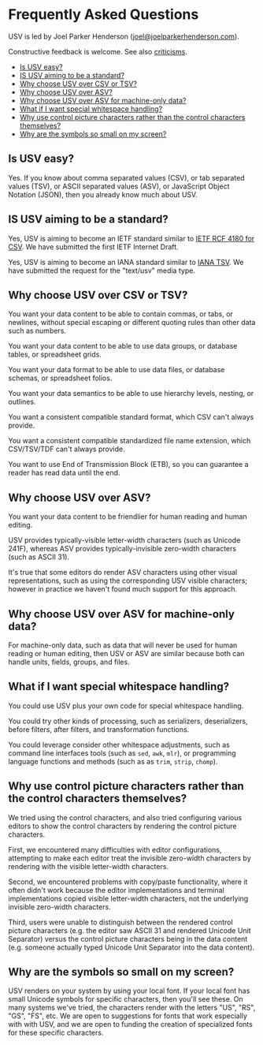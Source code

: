 # Frequently Asked Questions

USV is led by Joel Parker Henderson (joel@joelparkerhenderson.com).

Constructive feedback is welcome. See also [criticisms](../criticisms/).

- [Is USV easy?](#is-usv-easy)
- [IS USV aiming to be a standard?](#is-usv-aiming-to-be-a-standard)
- [Why choose USV over CSV or TSV?](#why-choose-usv-over-csv-or-tsv)
- [Why choose USV over ASV?](#why-choose-usv-over-asv)
- [Why choose USV over ASV for machine-only data?](#why-choose-usv-over-asv-for-machine-only-data)
- [What if I want special whitespace handling?](#what-if-i-want-special-whitespace-handling)
- [Why use control picture characters rather than the control characters themselves?](#why-use-control-picture-characters-rather-than-the-control-characters-themselves)
- [Why are the symbols so small on my screen?](#why-are-the-symbols-so-small-on-my-screen)



## Is USV easy?

Yes. If you know about comma separated values (CSV), or tab separated values
(TSV), or ASCII separated values (ASV), or JavaScript Object Notation (JSON),
then you already know much about USV.


## IS USV aiming to be a standard?

Yes, USV is aiming to become an IETF standard similar to <a
href="https://www.ietf.org/rfc/rfc4180.txt">IETF RCF 4180 for CSV</a>.
We have submitted the first IETF Internet Draft.

Yes, USV is aiming to become an IANA standard similar to <a
href="https://www.iana.org/assignments/media-types/text/tab-separated-values">IANA
TSV</a>. We have submitted the request for the "text/usv" media type.


## Why choose USV over CSV or TSV?

You want your data content to be able to contain commas, or tabs, or newlines,
without special escaping or different quoting rules than other data such as
numbers.

You want your data content to be able to use data groups, or database tables, or
spreadsheet grids.

You want your data format to be able to use data files, or database schemas, or
spreadsheet folios.

You want your data semantics to be able to use hierarchy levels, nesting, or
outlines.

You want a consistent compatible standard format, which CSV can't always
provide.

You want a consistent compatible standardized file name extension, which
CSV/TSV/TDF can't always provide.

You want to use End of Transmission Block (ETB), so you can guarantee a reader
has read data until the end.


## Why choose USV over ASV?

You want your data content to be friendlier for human reading and human editing.

USV provides typically-visible letter-width characters (such as Unicode 241F),
whereas ASV provides typically-invisible zero-width characters (such as ASCII
31).

It's true that some editors do render ASV characters using other visual
representations, such as using the corresponding USV visible characters;
however in practice we haven't found much support for this approach.


## Why choose USV over ASV for machine-only data?

For machine-only data, such as data that will never be used for human reading or
human editing, then USV or ASV are similar because both can handle units,
fields, groups, and files.


## What if I want special whitespace handling?

You could use USV plus your own code for special whitespace handling.

You could try other kinds of processing, such as serializers, deserializers,
before filters, after filters, and transformation functions.

You could leverage consider other whitespace adjustments, such as command line
interfaces tools (such as `sed`, `awk`, `mlr`), or programming language
functions and methods (such as as `trim`, `strip`, `chomp`).


## Why use control picture characters rather than the control characters themselves?

We tried using the control characters, and also tried configuring various editors to show the control characters by rendering the control picture characters.

First, we encountered many difficulties with editor configurations, attempting to make each editor treat the invisible zero-width characters by rendering with the visible letter-width characters.

Second, we encountered problems with copy/paste functionality, where it often didn't work because the editor implementations and terminal implementations copied visible letter-width characters, not the underlying invisible zero-width characters.

Third, users were unable to distinguish between the rendered control picture characters (e.g. the editor saw ASCII 31 and rendered Unicode Unit Separator) versus the control picture characters being in the data content (e.g. someone actually typed Unicode Unit Separator into the data content).


## Why are the symbols so small on my screen?

USV renders on your system by using your local font. If your local font has small Unicode symbols for specific characters, then you'll see these. On many systems we've tried, the characters render with the letters "US", "RS", "GS", "FS", etc. We are open to suggestions for fonts that work especially with with USV, and we are open to funding the creation of specialized fonts for these specific characters.

